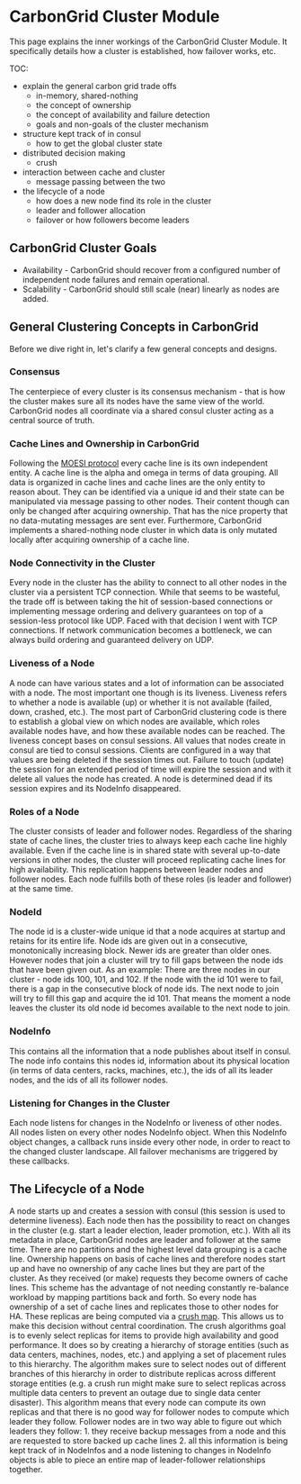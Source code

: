 # CarbonGrid Cluster Module

This page explains the inner workings of the CarbonGrid Cluster Module. It specifically details how a cluster is established, how failover works, etc.

TOC:
* explain the general carbon grid trade offs
  * in-memory, shared-nothing
  * the concept of ownership
  * the concept of availability and failure detection
  * goals and non-goals of the cluster mechanism
* structure kept track of in consul
  * how to get the global cluster state
* distributed decision making
  * crush
* interaction between cache and cluster
  * message passing between the two
* the lifecycle of a node
  * how does a new node find its role in the cluster
  * leader and follower allocation
  * failover or how followers become leaders

## CarbonGrid Cluster Goals

* Availability - CarbonGrid should recover from a configured number of independent node failures and remain operational.
* Scalability - CarbonGrid should still scale (near) linearly as nodes are added.

## General Clustering Concepts in CarbonGrid

Before we dive right in, let's clarify a few general concepts and designs.

### Consensus

The centerpiece of every cluster is its consensus mechanism - that is how the cluster makes sure all its nodes have the same view of the world.
CarbonGrid nodes all coordinate via a shared consul cluster acting as a central source of truth.

### Cache Lines and Ownership in CarbonGrid

Following the [MOESI protocol](http://developer.amd.com/wordpress/media/2012/10/24593_APM_v21.pdf) every cache line is its own independent entity. A cache line is the alpha and omega in terms of data grouping. All data is organized in cache lines and cache lines are the only entity to reason about. They can be identified via a unique id and their state can be manipulated via message passing to other nodes. Their content though can only be changed after acquiring ownership. That has the nice property that no data-mutating messages are sent ever. Furthermore, CarbonGrid implements a shared-nothing node cluster in which data is only mutated locally after acquiring ownership of a cache line.

### Node Connectivity in the Cluster

Every node in the cluster has the ability to connect to all other nodes in the cluster via a persistent TCP connection. While that seems to be wasteful, the trade off is between taking the hit of session-based connections or implementing message ordering and delivery guarantees on top of a session-less protocol like UDP. Faced with that decision I went with TCP connections. If network communication becomes a bottleneck, we can always build ordering and guaranteed delivery on UDP.

### Liveness of a Node

A node can have various states and a lot of information can be associated with a node. The most important one though is its liveness. Liveness refers to whether a node is available (up) or whether it is not available (failed, down, crashed, etc.). The most part of CarbonGrid clustering code is there to establish a global view on which nodes are available, which roles available nodes have, and how these available nodes can be reached.
The liveness concept bases on consul sessions. All values that nodes create in consul are tied to consul sessions. Clients are configured in a way that values are being deleted if the session times out. Failure to touch (update) the session for an extended period of time will expire the session and with it delete all values the node has created. A node is determined dead if its session expires and its NodeInfo disappeared.

### Roles of a Node

The cluster consists of leader and follower nodes. Regardless of the sharing state of cache lines, the cluster tries to always keep each cache line highly available. Even if the cache line is in shared state with several up-to-date versions in other nodes, the cluster will proceed replicating cache lines for high availability. This replication happens between leader nodes and follower nodes. Each node fulfills both of these roles (is leader and follower) at the same time.

### NodeId

The node id is a cluster-wide unique id that a node acquires at startup and retains for its entire life. Node ids are given out in a consecutive, monotonically increasing block. Newer ids are greater than older ones. However nodes that join a cluster will try to fill gaps between the node ids that have been given out. As an example: There are three nodes in our cluster - node ids 100, 101, and 102. If the node with the id 101 were to fail, there is a gap in the consecutive block of node ids. The next node to join will try to fill this gap and acquire the id 101. That means the moment a node leaves the cluster its old node id becomes available to the next node to join. 

### NodeInfo 

This contains all the information that a node publishes about itself in consul. The node info contains this nodes id, information about its physical location (in terms of data centers, racks, machines, etc.), the ids of all its leader nodes, and the ids of all its follower nodes.

### Listening for Changes in the Cluster

Each node listens for changes in the NodeInfo or liveness of other nodes.
All nodes listen on every other nodes NodeInfo object. When this NodeInfo object changes, a callback runs inside every other node, in order to react to the changed cluster landscape. All failover mechanisms are triggered by these callbacks.

## The Lifecycle of a Node

A node starts up and creates a session with consul (this session is used to determine liveness). Each node then has the possibility to react on changes in the cluster (e.g. start a leader election, leader promotion, etc.). With all its metadata in place, CarbonGrid nodes are leader and follower at the same time. There are no partitions and the highest level data grouping is a cache line. Ownership happens on basis of cache lines and therefore nodes start up and have no ownership of any cache lines but they are part of the cluster. As they received (or make) requests they become owners of cache lines. This scheme has the advantage of not needing constantly re-balance workload by mapping partitions back and forth.
So every node has ownership of a set of cache lines and replicates those to other nodes for HA. These replicas are being computed via a [crush map](https://ceph.com/wp-content/uploads/2016/08/weil-crush-sc06.pdf). This allows us to make this decision without central coordination. The crush algorithms goal is to evenly select replicas for items to provide high availability and good performance. It does so by creating a hierarchy of storage entities (such as data centers, machines, nodes, etc.) and applying a set of placement rules to this hierarchy. The algorithm makes sure to select nodes out of different branches of this hierarchy in order to distribute replicas across different storage entities (e.g. a crush run might make sure to select replicas across multiple data centers to prevent an outage due to single data center disaster). This algorithm means that every node can compute its own replicas and that there is no good way for follower nodes to compute which leader they follow. Follower nodes are in two way able to figure out which leaders they follow: 1. they receive backup messages from a node and this are requested to store backed up cache lines 2. all this information is being kept track of in NodeInfos and a node listening to changes in NodeInfo objects is able to piece an entire map of leader-follower relationships together. 
